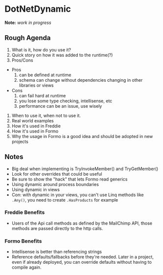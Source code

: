 # DotNetDynamic

**Note:** _work in progress_

## Rough Agenda

1. What is it, how do you use it?
1. Quick story on how it was added to the runtime(?)
1. Pros/Cons
  * Pros
      1. can be defined at runtime
      1. schema can change without dependencies changing in other libraries or views
  * Cons
      1. can fail hard at runtime
      1. you lose some type checking, intellisense, etc
      1. performance can be an issue, use wisely
1. When to use it, when not to use it.
1. Real world examples
1. How it's used in Freddie
1. How it's used in Formo
1. Why the usage in Formo is a good idea and should be adopted in new projects

## Notes

* Big deal when implementing is TryInvokeMember() and TryGetMember()
 * Look for other overrides that could be useful
* Be sure to show the "hack" that lets Formo read generics
* Using dynamic around process boundaries
* Using dynamic in views
 * Con: with dynamic in your views, you can't use Linq methods like `.Any()`, you need to create `.HasProducts` for example

### Freddie Benefits

* Users of the Api call methods as defined by the MailChimp API, those methods are passed directly to the http calls.

### Formo Benefits

* Intellisense is better than referencing strings
* Reference defaults/fallbacks before they're needed. Later in a project, even if already deployed, you can override defaults without having to compile again.
